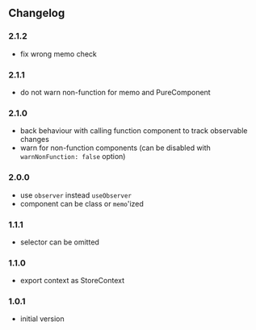 ## Changelog

### 2.1.2

- fix wrong memo check

### 2.1.1

- do not warn non-function for memo and PureComponent

### 2.1.0

- back behaviour with calling function component to track observable changes
- warn for non-function components (can be disabled with
`warnNonFunction: false` option)

### 2.0.0

- use `observer` instead `useObserver`
- component can be class or `memo`'ized 

### 1.1.1

- selector can be omitted

### 1.1.0

- export context as StoreContext

### 1.0.1

- initial version
